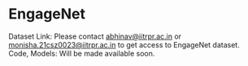 # EngageNet
Dataset Link: Please contact abhinav@iitrpr.ac.in or monisha.21csz0023@iitrpr.ac.in to get access to EngageNet dataset.  
Code, Models: Will be made available soon.
